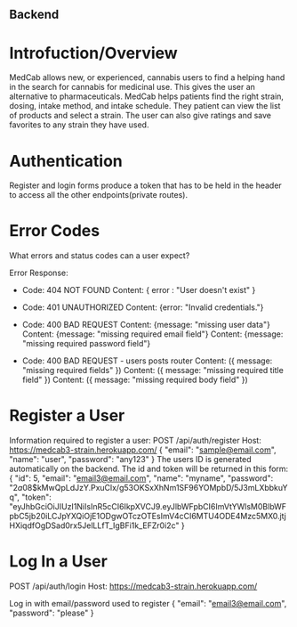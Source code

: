 ## Backend

# Introfuction/Overview
MedCab allows new, or experienced, cannabis users to find a helping hand in the search for cannabis for medicinal use. This gives the user an alternative to pharmaceuticals.
MedCab helps patients find the right strain, dosing, intake method, and intake schedule. They patient can view the list of products and select a strain. The user can also give ratings and save favorites to any strain they have used.

# Authentication
Register and login forms produce a token that has to be held in the header to access all the other endpoints(private routes).

# Error Codes 
What errors and status codes can a user expect?

Error Response:

- Code: 404 NOT FOUND
Content: { error : "User doesn't exist" }

- Code: 401 UNAUTHORIZED
Content: {error: "Invalid credentials."}

- Code: 400 BAD REQUEST
Content: {message: "missing user data"}
Content: {message: "missing required email field"}
Content: {message: "missing required password field"}

- Code: 400 BAD REQUEST - users posts router
Content: ({ message: "missing required fields" })
Content: ({ message: "missing required title field" })
Content: ({ message: "missing required body field" })

# Register a User
Information required to register a user:
    POST /api/auth/register
    Host: https://medcab3-strain.herokuapp.com/
    {
        "email": "sample@email.com",
        "name": "user",
        "password": "any123"
    }
The users ID is generated automatically on the backend. The id and token will be returned in this form:
    {
        "id": 5,
        "email": "email3@email.com",
        "name": "myname",
        "password": "$2a$08$kMwQpLdJzY.PxuClx/g53OKSxXhNm1SF96YOMpbD/5J3mLXbbkuYq",
        "token": "eyJhbGciOiJIUzI1NiIsInR5cCI6IkpXVCJ9.eyJlbWFpbCI6ImVtYWlsM0BlbWFpbC5jb20iLCJpYXQiOjE1ODgwOTczOTEsImV4cCI6MTU4ODE4Mzc5MX0.jtjHXiqdfOgDSad0rx5JelLLfT_IgBFi1k_EFZr0i2c"
    }

# Log In a User
POST /api/auth/login
Host: https://medcab3-strain.herokuapp.com/

Log in with email/password used to register
    {
        "email": "email3@email.com",
        "password": "please"
    }